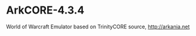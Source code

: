 ArkCORE-4.3.4
=============

World of Warcraft Emulator based on TrinityCORE source, http://arkania.net